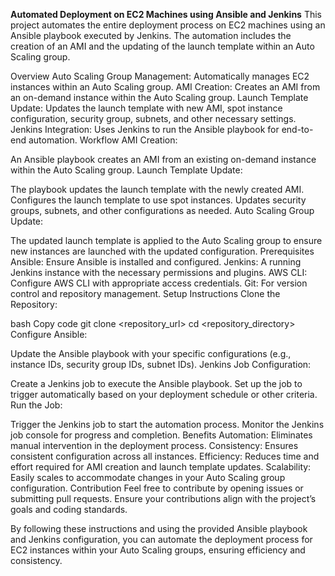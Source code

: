 <b>Automated Deployment on EC2 Machines using Ansible and Jenkins</b>
This project automates the entire deployment process on EC2 machines using an Ansible playbook executed by Jenkins. The automation includes the creation of an AMI and the updating of the launch template within an Auto Scaling group.

Overview
Auto Scaling Group Management: Automatically manages EC2 instances within an Auto Scaling group.
AMI Creation: Creates an AMI from an on-demand instance within the Auto Scaling group.
Launch Template Update: Updates the launch template with new AMI, spot instance configuration, security group, subnets, and other necessary settings.
Jenkins Integration: Uses Jenkins to run the Ansible playbook for end-to-end automation.
Workflow
AMI Creation:

An Ansible playbook creates an AMI from an existing on-demand instance within the Auto Scaling group.
Launch Template Update:

The playbook updates the launch template with the newly created AMI.
Configures the launch template to use spot instances.
Updates security groups, subnets, and other configurations as needed.
Auto Scaling Group Update:

The updated launch template is applied to the Auto Scaling group to ensure new instances are launched with the updated configuration.
Prerequisites
Ansible: Ensure Ansible is installed and configured.
Jenkins: A running Jenkins instance with the necessary permissions and plugins.
AWS CLI: Configure AWS CLI with appropriate access credentials.
Git: For version control and repository management.
Setup Instructions
Clone the Repository:

bash
Copy code
git clone <repository_url>
cd <repository_directory>
Configure Ansible:

Update the Ansible playbook with your specific configurations (e.g., instance IDs, security group IDs, subnet IDs).
Jenkins Job Configuration:

Create a Jenkins job to execute the Ansible playbook.
Set up the job to trigger automatically based on your deployment schedule or other criteria.
Run the Job:

Trigger the Jenkins job to start the automation process.
Monitor the Jenkins job console for progress and completion.
Benefits
Automation: Eliminates manual intervention in the deployment process.
Consistency: Ensures consistent configuration across all instances.
Efficiency: Reduces time and effort required for AMI creation and launch template updates.
Scalability: Easily scales to accommodate changes in your Auto Scaling group configuration.
Contribution
Feel free to contribute by opening issues or submitting pull requests. Ensure your contributions align with the project’s goals and coding standards.

By following these instructions and using the provided Ansible playbook and Jenkins configuration, you can automate the deployment process for EC2 instances within your Auto Scaling groups, ensuring efficiency and consistency.

